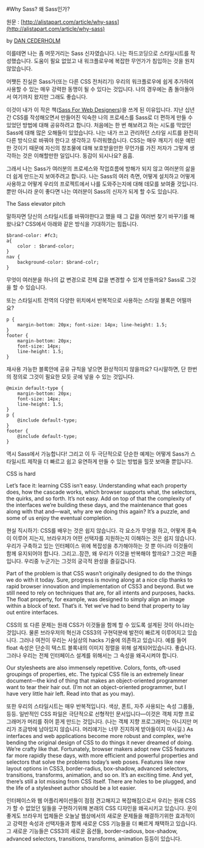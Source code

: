 #Why Sass? 왜 Sass인가?

원문 : [http://alistapart.com/article/why-sass](http://alistapart.com/article/why-sass)

by [DAN CEDERHOLM](http://alistapart.com/author/dancederholm)

이를테면 나는 좀 머뭇거리는 Sass 신자였습니다. 나는 하드코딩으로 스타일시트를 작성했습니다. 도움이 필요 없었고 내 워크플로우에 복잡한 무언가가 침입하는 것을 원치 않았습니다. 

어쨋든 진실은 Sass가(또는 다른 CSS 전처리기) 우리의 워크플로우에 쉽게 추가하여 사용할 수 있는 매우 강력한 동맹이 될 수 있다는 것입니다. 나의 경우에는 좀 돌아돌아서 여기까지 왔지만 그래도 좋습니다.

이것이 내가 이 작은 책([Sass For Web Designers](http://www.abookapart.com/products/sass-for-web-designers))을 쓰게 된 이유입니다.  지난 십년 간 CSS를 작성해오면서 만들어진 익숙한 나의 프로세스를 Sass로 더 편하게 만들 수 있었던 방법에 대해 공유하려고 합니다. 처음에는 한 번 해보려고 하는 시도를 막았던 Sass에 대해 많은 오해들이 있었습니다. 나는 내가 쓰고 관리하던 스타일 시트를 완전히 다른 방식으로 바꿔야 한다고 생각하고 두려워했습니다. CSS는 매우 깨지기 쉬운 예민한 것이기 때문에 자신의 창조물에 대해 보호받을만한 무언가를 가진 저자가 그렇게 생각하는 것은 이해할만한 일입니다. 동감이 되시나요? 음흠.

그래서 나는 Sass가 여러분의 프로세스와 작업흐름에 방해가  되지 않고 여러분의 삶을 더 쉽게 만드는지 보여주려고 합니다. 나는 Sass의 여러 측면, 어떻게 설치하고 어떻게 사용하고 어떻게 우리의 프로젝트에서 나를 도와주는지에 대해 데모를 보여줄 것입니다. 뿐만 아니라 운이 좋다면 나는 여러분이  Sass의 신자가 되게 할 수도 있습니다.

The Sass elevator pitch

말하자면 당신의 스타일시트를 바꿔야한다고 했을 때 그 값을 여러번 찾기 바꾸기를 해왔나요? CSS에서 아래와 같은 방식을 기대하기는 힘듭니다.

	$brand-color: #fc3;
	a{
		color : $brand-color;
	}
	nav {
		background-color: $brand-colr;
	}

무엇이 여러분을 하나의 값 변경으로 전체 값을 변경할 수 있게 만들까요? Sass로 그것을 할 수 있습니다.

또는 스타일시트 전역의 다양한 위치에서 반복적으로 사용하는 스타일 블록은 어떨까요?

	p {
		margin-bottom: 20px; font-size: 14px; line-height: 1.5;
	}
	footer {
		margin-bottom: 20px;
		font-size: 14px;
		line-height: 1.5;
	}

재사용 가능한 블록안에 공유 규칙을 넣으면 환상적이지 않을까요? 다시말하면, 단 한번의 정의로 그것이 필요한 모듯 곳에 넣을 수 있는 것입니다.

	@mixin default-type {
		margin-bottom: 20px;
		font-size: 14px;
		line-height: 1.5;
	}
	p {
		@include default-type;
	}
	footer {
		@include default-type;
	}

역시 Sass에서 가능합니다! 그리고 이 두 극단적으로 단순한 예제는 어떻게 Sass가 스타일시트 제작을 더 빠르고 쉽고 유연하게 만들 수 있는 방법을 힐끗 보여줄 뿐입니다.

CSS is hard

Let’s face it: learning CSS isn’t easy. Understanding what each property does, how the cascade works, which browser supports what, the selectors, the quirks, and so forth. It’s not easy. Add on top of that the complexity of the interfaces we’re building these days, and the maintenance that goes along with that and—wait, why are we doing this again? It’s a puzzle, and some of us enjoy the eventual completion.

현실 직시하기: CSS를 배우는 것은 쉽지 않습니다. 각 요소가 무엇을 하고, 어떻게 종속이 이루어 지는지, 브라우저가 어떤 선택자를 지원하는지 이해하는 것은 쉽지 않습니다. 우리가 구축하고 있는 인터페이스 위에 복잡성을 추가해야하는 것 뿐 아니라 이것들이 함께 유지되어야 합니다. 그리고..잠깐, 왜 우리가 이것을 반복해야 할까요? 그것은 퍼즐입니다. 우리중 누군가는 그것의 궁극적 완성을 즐길겁니다.

Part of the problem is that CSS wasn’t originally designed to do the things we do with it today. Sure, progress is moving along at a nice clip thanks to rapid browser innovation and implementation of CSS3 and beyond. But we still need to rely on techniques that are, for all intents and purposes, hacks. The float property, for example, was designed to simply align an image within a block of text. That’s it. Yet we’ve had to bend that property to lay out entire interfaces.

CSS의 또 다른 문제는 원래 CSS가 이것들을 함께 할 수 있도록 설계된 것이 아니라는 것입니다. 물론 브라우저의 혁신과 CSS3의 구현덕분에 발전이 빠르게 이루어지고 있습니다. 그러나 여전이 우리는 사실상의 hacks 기술에 의존하고 있습니다. 예를 들어 float 속성은 단순히 텍스트 블록내의 이미지 정렬을 위해 설계되어있습니다. 좋습니다. 그러나 우리는 전체 인터페이스 설계를 위해서는 그 속성을 왜곡시켜야 합니다.

Our stylesheets are also immensely repetitive. Colors, fonts, oft-used groupings of properties, etc. The typical CSS file is an extremely linear document—the kind of thing that makes an object-oriented programmer want to tear their hair out. (I’m not an object-oriented programmer, but I have very little hair left. Read into that as you may).

또한 우리의 스타일시트는 매우 반복적입니다. 색상, 폰트, 자주 사용되는 속성 그룹들, 등등. 일반적인 CSS 파일은 극단적으로 선형적인 문서입니다—이것은 객체 지향 프로그래머가 머리를 쥐어 뜯게 만드는 것입니다. (나는 객체 지향 프로그래머는 아니지만 머리가 조금밖에 남아있지 않습니다. 머리얘기는 너무 진지하게 받아들이지 마시길.) 
As interfaces and web applications become more robust and complex, we’re bending the original design of CSS to do things it never dreamed of doing. We’re crafty like that. Fortunately, browser makers adopt new CSS features far more rapidly these days, with more efficient and powerful properties and selectors that solve the problems today’s web poses. Features like new layout options in CSS3, border-radius, box-shadow, advanced selectors, transitions, transforms, animation, and so on. It’s an exciting time. And yet, there’s still a lot missing from CSS itself. There are holes to be plugged, and the life of a stylesheet author should be a lot easier.

인터페이스와 웹 어플리케이션들이 점점 견고해지고 복잡해짐으로서 우리는 원래 CSS가 할 수 없었던 일들을 구현하기위해 본래의 CSS 디자인을 왜곡시키고 있습니다. 운이 좋게도 브라우저 업체들은 오늘날 웹상에서의 새로운 문제들을 해결하기위한 효과적이고 강력한 속성과 선택자들과 함께 새로운 CSS 기능들을 더 빠르게 채택하고 있습니다. 그 새로운 기능들은 CSS3의 새로운 옵션들, border-radious, box-shadow, advanced selectors, transitions, transforms, animation 등등이 있습니다. 